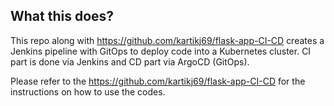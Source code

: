 ## What this does?
This repo along with https://github.com/kartikj69/flask-app-CI-CD creates a Jenkins pipeline with GitOps to deploy code into a Kubernetes cluster. CI part is done via Jenkins and CD part via ArgoCD (GitOps).


Please refer to the https://github.com/kartikj69/flask-app-CI-CD for the instructions on how to use the codes.
